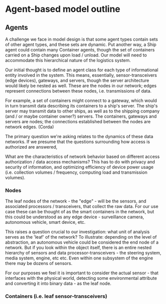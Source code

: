 # Agent-based model outline

## Agents

A challenge we face in model design is that some agent types contain sets of other agent types, and these sets are dynamic. Put another way, a Ship agent could contain many Container agents, though the set of containers carried on a Ship changes upon load / unload. Our model will need to accommodate this hierarchical nature of the logistics system.

Our initial thought is to define an agent class for each type of informational entity involved in the system. This means, essentially, sensor-transceivers (edge devices), gateways, and servers, though the server architecture would likely be nested as well. These are the nodes in our network; edges represent connections between these nodes, i.e. transmissions of data.

For example, a set of containers might connect to a gateway, which would in turn transmit data describing its containers to a ship's server. The ship's server may transmit data to other ships, as well as to the shipping company (and / or maybe container owner?) servers. The containers, gateways and servers are nodes; the connections established between the nodes are network edges. (Corda)

The primary question we're asking relates to the dynamics of these data networks. If we presume that the questions surrounding how access is authorized are answered,

What are the characteristics of network behavior based on different access authorization / data access mechanisms? This has to do with privacy and security of information, and optimizing efficiency of device power usage (i.e. collection volumes / frequency, computing load and transmission volumes).

### Nodes 

The leaf nodes of the network - the "edge" - will be the sensors, and associated processors / transceivers, that collect the raw data. For our use case these can be thought of as the smart containers in the network, but this could be understood as any edge device - surveillance camera, autonomous vehicle, smart device, etc.

This raises a question crucial to our investigation: what unit of analysis serves as the 'leaf' of the network? To illustrate: depending on the level of abstraction, an autonomous vehicle could be considered the end node of a network. But if you look within the object itself, there is an entire nested hierarchy of sensors and data processor-transceivers - the steering system, media system, engine, etc etc. Even within one subsystem of the engine there may be dozens of sensors.

For our purposes we feel it is important to consider the actual sensor - that interfaces with the physical world, detecting some environmental attribute and converting it into binary data  - as the leaf node.



### Containers (i.e. leaf sensor-transceivers)
